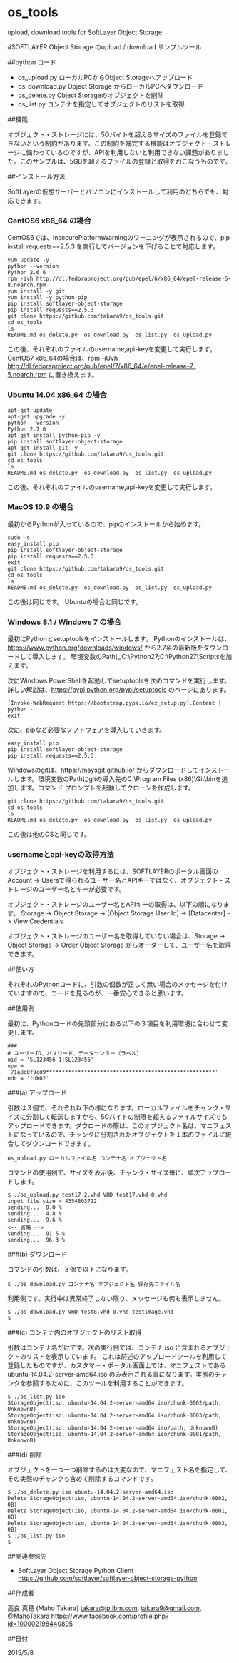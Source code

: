 # os_tools
upload, download tools for SoftLayer Object Storage 

#SOFTLAYER Object Storage のupload / download サンプルツール

##python コード

- os_upload.py    ローカルPCからObject Storageへアップロード
- os_download.py  Object Storage からローカルPCヘダウンロード
- os_delete.py    Object Storageのオブジェクトを削除
- os_list.py      コンテナを指定してオブジェクトのリストを取得

  
##機能

オブジェクト・ストレージには、5Gバイトを超えるサイズのファイルを登録できないという制約があります。この制約を補完する機能はオブジェクト・ストレージに備わっているのですが、APIを利用しないと利用できない課題がありました。このサンプルは、5GBを超えるファイルの登録と取得をおこなうものです。


##インストール方法


SoftLayerの仮想サーバーとパソコンにインストールして利用のどちらでも、対応できます。


### CentOS6 x86_64 の場合

CentOS6では、InsecurePlatformWarningのワーニングが表示されるので、pip install requests==2.5.3 を実行してバージョンを下げることで対応します。

    yum update -y
    python --version
    Python 2.6.6
    rpm -ivh http://dl.fedoraproject.org/pub/epel/6/x86_64/epel-release-6-8.noarch.rpm
    yum install -y git
    yum install -y python-pip
    pip install softlayer-object-storage
    pip install requests==2.5.3
    git clone https://github.com/takara9/os_tools.git
    cd os_tools
    ls
    README.md os_delete.py	os_download.py	os_list.py	os_upload.py

この後、それぞれのファイルのusername,api-keyを変更して実行します。
CentOS7 x86_64の場合は、rpm -iUvh http://dl.fedoraproject.org/pub/epel/7/x86_64/e/epel-release-7-5.noarch.rpm  に置き換えます。


### Ubuntu 14.04 x86_64 の場合

    apt-get update
    apt-get upgrade -y
    python --version
    Python 2.7.6
    apt-get install python-pip -y
    pip install softlayer-object-storage
    apt-get install git -y
    git clone https://github.com/takara9/os_tools.git
    cd os_tools
    ls
    README.md os_delete.py	os_download.py	os_list.py	os_upload.py

この後、それぞれのファイルのusername,api-keyを変更して実行します。


### MacOS 10.9 の場合

最初からPythonが入っているので、pipのインストールから始めます。

    sudo -s
    easy_install pip
    pip install softlayer-object-storage
    pip install requests==2.5.3
    exit
    git clone https://github.com/takara9/os_tools.git
    cd os_tools
    ls
    README.md os_delete.py	os_download.py	os_list.py	os_upload.py

この後は同じです。 Ubuntuの場合と同じです。


### Windows 8.1 / Windows 7 の場合

最初にPythonとsetuptoolsをインストールします。 Pythonのインストールは、https://www.python.org/downloads/windows/  から2.7系の最新版をダウンロードして導入します。 環境変数のPathにC:\Python27;C:\Python27\Scriptsを加えます。

次にWindows PowerShellを起動してsetuptoolsを次のコマンドを実行します。詳しい解説は、https://pypi.python.org/pypi/setuptools  のページにあります。

    (Invoke-WebRequest https://bootstrap.pypa.io/ez_setup.py).Content | python -
    exit

次に、pipなど必要なソフトウェアを導入していきます。

    easy_install pip
    pip install softlayer-object-storage
    pip install requests==2.5.3

Windowsのgitは、https://msysgit.github.io/  からダウンロードしてインストールします。環境変数のPathにgitの導入先のC:\Program Files (x86)\Git\binを追加します。コマンド プロンプトを起動してクローンを作成します。

    git clone https://github.com/takara9/os_tools.git
    cd os_tools
    ls
    README.md os_delete.py	os_download.py	os_list.py	os_upload.py

この後は他のOSと同じです。



### usernameとapi-keyの取得方法

オブジェクト・ストレージを利用するには、SOFTLAYERのポータル画面のAccount -> Usersで得られるユーザー名とAPIキーではなく、オブジェクト・ストレージのユーザー名とキーが必要です。

オブジェクト・ストレージのユーザー名とAPIキーの取得は、以下の順になります。
Storage -> Object Storage -> [Object Storage User Id] -> [Datacenter] -> View Credentials

オブジェクト・ストレージのユーザー名を取得していない場合は、Storage -> Object Storage -> Order Object Storage からオーダーして、ユーザー名を取得できます。


##使い方

それぞれのPythonコードに、引数の個数が正しく無い場合のメッセージを付けていますので、コードを見るのが、一番安心できると思います。

					
##使用例

最初に、Pythonコードの先頭部分にある以下の３項目を利用環境に合わせて変更します。

    ###
    # ユーザーID、パスワード、データセンター（ラベル）
    uid = 'SL123456-1:SL123456'
    upw = '71a8c0f9cd9*****************************************************'
    odc = 'tok02'


###(a) アップロード
   
引数は３個で、それぞれ以下の様になります。ローカルファイルをチャンク・サイズに分割して転送しますから、5Gバイトの制限を超えるファイルサイズでもアップロードできます。ダウロードの際は、このオブジェクト名は、マニフェストになっているので、チャンクに分割されたオブジェクトを１本のファイルに統合してダウンロードできます。
  
    os_upload.py ローカルファイル名 コンテナ名 オブジェクト名

コマンドの使用例で、サイズを表示後、チャンク・サイズ毎に、順次アップロードします。

    $ ./os_upload.py test17-2.vhd VHD test17.vhd-0.vhd
    input file size = 4354803712
    sending...  0.0 %
    sending...  4.8 %
    sending...  9.6 %
    <-- 省略 -->
    sending...  91.5 %
    sending...  96.3 %


###(b) ダウンロード

コマンドの引数は、３個で以下になります。

    $ ./os_download.py コンテナ名 オブジェクト名 保存先ファイル名

利用例です。実行中は異常終了しない限り、メッセージも何も表示しません。

    $ ./os_download.py VHD test8.vhd-0.vhd testimage.vhd
    $


###(c) コンテナ内のオブジェクトのリスト取得

引数はコンテナ名だけです。次の実行例では、コンテナ iso に含まれるオブジェクトのリストを表示しています。 これは前述のアップロードツールを利用して登録したものですが、カスタマー・ポータル画面上では、マニフェストである ubuntu-14.04.2-server-amd64.iso のみ表示される事になります。実態のチャンクを参照するために、このツールを利用することができます。

    $ ./os_list.py iso
    StorageObject(iso, ubuntu-14.04.2-server-amd64.iso/chunk-0002/path, UnknownB)
    StorageObject(iso, ubuntu-14.04.2-server-amd64.iso/chunk-0003/path, UnknownB)
    StorageObject(iso, ubuntu-14.04.2-server-amd64.iso/path, UnknownB)
    StorageObject(iso, ubuntu-14.04.2-server-amd64.iso/chunk-0001/path, UnknownB)


###(d) 削除

オブジェクトを一つ一つ削除するのは大変なので、マニフェスト名を指定して、その実態のチャンクも含めて削除するコマンドです。

    $ ./os_delete.py iso ubuntu-14.04.2-server-amd64.iso
    Delete StorageObject(iso, ubuntu-14.04.2-server-amd64.iso/chunk-0002, 0B)
    Delete StorageObject(iso, ubuntu-14.04.2-server-amd64.iso/chunk-0001, 0B)
    Delete StorageObject(iso, ubuntu-14.04.2-server-amd64.iso/chunk-0003, 0B)
    $ ./os_list.py iso
    $



##関連参照先
- SoftLayer Object Storage Python Client https://github.com/softlayer/softlayer-object-storage-python

##作成者  

高良 真穂 (Maho Takara)
takara@jp.ibm.com, takara9@gmail.com, @MahoTakara
https://www.facebook.com/profile.php?id=100002198440895


##日付

2015/5/8   
